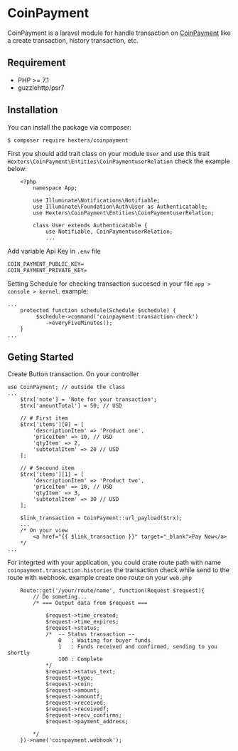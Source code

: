 # CoinPayment

CoinPayment is a laravel module for handle transaction on [CoinPayment](https://www.coinpayments.net/) like a create transaction, history transaction, etc.

## Requirement
- PHP >= 7.1
- guzzlehttp/psr7
## Installation
You can install the package via composer:
```
$ composer require hexters/coinpayment
```
First you should add trait class on your module ```User``` and use this trait ```Hexters\CoinPayment\Entities\CoinPaymentuserRelation``` check the example below:

```
    <?php
        namespace App;
        
        use Illuminate\Notifications\Notifiable;
        use Illuminate\Foundation\Auth\User as Authenticatable;
        use Hexters\CoinPayment\Entities\CoinPaymentuserRelation;

        class User extends Authenticatable {
            use Notifiable, CoinPaymentuserRelation;
            ...
```

Add variable Api Key in ```.env``` file
```
COIN_PAYMENT_PUBLIC_KEY=
COIN_PAYMENT_PRIVATE_KEY=
```

Setting Schedule for checking transaction succesed in your file ```app > console > kernel```. example:
```
...
    protected function schedule(Schedule $schedule) {
         $schedule->command('coinpayment:transaction-check')
            ->everyFiveMinutes();
    }
...
```
## Geting Started
Create Button transaction. On your controller
```
use CoinPayment; // outside the class
...
    $trx['note'] = 'Note for your transaction';
    $trx['amountTotal'] = 50; // USD

    // # First item
    $trx['items'][0] = [
        'descriptionItem' => 'Product one',
        'priceItem' => 10, // USD
        'qtyItem' => 2,
        'subtotalItem' => 20 // USD
    ];
    
    // # Secound item
    $trx['items'][1] = [
        'descriptionItem' => 'Product two',
        'priceItem' => 10, // USD
        'qtyItem' => 3,
        'subtotalItem' => 30 // USD
    ];
    
    $link_transaction = CoinPayment::url_payload($trx);
    ...
    /* On your view 
        <a href="{{ $link_transaction }}" target="_blank">Pay Now</a>
    */
...
```
For integrted with your application, you could crate route path with name ```coinpayment.transaction.histories``` the transaction check while send to the route with webhook. example create one route on your ```web.php```
```
    Route::get('/your/route/name', function(Request $request){
        // Do someting...
        /* === Output data from $request ===
        
            $request->time_created;
            $request->time_expires;
            $request->status; 
            /*  -- Status transaction --
                0   : Waiting for buyer funds
                1   : Funds received and confirmed, sending to you shortly
                100 : Complete
            */
            $request->status_text;
            $request->type;
            $request->coin;
            $request->amount;
            $request->amountf;
            $request->received;
            $request->receivedf;
            $request->recv_confirms;
            $request->payment_address;
            
        */
    })->name('coinpayment.webhook');
```

